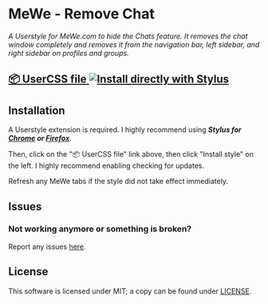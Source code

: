 # MeWe - Remove Chat

_A Userstyle for MeWe.com to hide the Chats feature. It removes the chat window completely and removes it from the navigation bar, left sidebar, and right sidebar on profiles and groups._

## [📦 UserCSS file ![Install directly with Stylus](https://img.shields.io/badge/Install%20directly%20with-Stylus-00adad.svg)](https://raw.githubusercontent.com/kevin-guertin/mewe-remove-chat/main/dist/mewe-remove-chat.user.css)

## Installation

A Userstyle extension is required. I highly recommend using **_Stylus for [Chrome](https://chrome.google.com/webstore/detail/stylus/clngdbkpkpeebahjckkjfobafhncgmne) or [Firefox](https://addons.mozilla.org/en-US/firefox/addon/styl-us/)_**.

Then, click on the "📦 UserCSS file" link above, then click "Install style" on the left. I highly recommend enabling checking for updates.

Refresh any MeWe tabs if the style did not take effect immediately.

## Issues

### Not working anymore or something is broken?

Report any issues [here](https://github.com/kevin-guertin/mewe-remove-chat/issues).

## License

This software is licensed under MIT; a copy can be found under [LICENSE](LICENSE).
